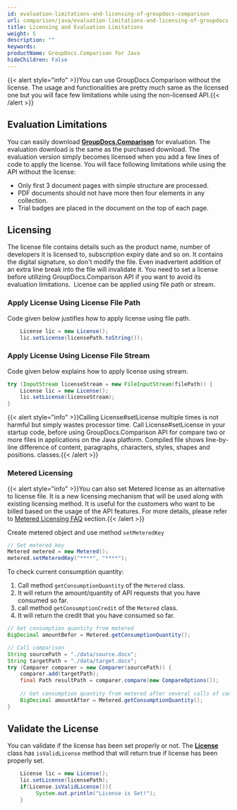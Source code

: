 ```yaml
---
id: evaluation-limitations-and-licensing-of-groupdocs-comparison
url: comparison/java/evaluation-limitations-and-licensing-of-groupdocs-comparison
title: Licensing and Evaluation Limitations
weight: 5
description: ""
keywords: 
productName: GroupDocs.Comparison for Java
hideChildren: False
---
```

{{< alert style="info" >}}You can use GroupDocs.Comparison without the license. The usage and functionalities are pretty much same as the licensed one but you will face few limitations while using the non-licensed API.{{< /alert >}}

## Evaluation Limitations

You can easily download **[GroupDocs.Comparison](https://products.groupdocs.com/comparison/java)** for evaluation. The evaluation download is the same as the purchased download. The evaluation version simply becomes licensed when you add a few lines of code to apply the license. You will face following limitations while using the API without the license:

*   Only first 3 document pages with simple structure are processed.
*   PDF documents should not have more then four elements in any collection.
*   Trial badges are placed in the document on the top of each page.

## Licensing

The license file contains details such as the product name, number of developers it is licensed to, subscription expiry date and so on. It contains the digital signature, so don't modify the file. Even inadvertent addition of an extra line break into the file will invalidate it. You need to set a license before utilizing GroupDocs.Comparison API if you want to avoid its evaluation limitations.  License can be applied using file path or stream.

### Apply License Using License File Path

Code given below justifies how to apply license using file path.

```java
	License lic = new License();
	lic.setLicense(licensePath.toString());
```

### Apply License Using License File Stream

Code given below explains how to apply license using stream.

```java
try (InputStream licenseStream = new FileInputStream(filePath)) {
	License lic = new License();
	lic.setLicense(licenseStream);
}
```

{{< alert style="info" >}}Calling License#setLicense multiple times is not harmful but simply wastes processor time. Call License#setLicense in your startup code, before using GroupDocs.Comparison API for compare two or more files in applications on the Java platform. Compiled file shows line-by-line difference of content, paragraphs, characters, styles, shapes and positions.
classes.{{< /alert >}}

### Metered Licensing

{{< alert style="info" >}}You can also set Metered license as an alternative to license file. It is a new licensing mechanism that will be used along with existing licensing method. It is useful for the customers who want to be billed based on the usage of the API features. For more details, please refer to [Metered Licensing FAQ](https://purchase.groupdocs.com/faqs/licensing/metered) section.{{< /alert >}}

Create metered object and use method `setMeteredKey`

```java
// Set metered key
Metered metered = new Metered();
metered.setMeteredKey("****", "****");
```

To check current consumption quantity:
1.  Call method `getConsumptionQuantity` of the `Metered` class.
2.  It will return the amount/quantity of API requests that you have consumed so far.
3.  call method `getConsumptionCredit` of the `Metered` class.
4.  It will return the credit that you have consumed so far.

```java
// Get consumption quantity from metered
BigDecimal amountBefor = Metered.getConsumptionQuantity();

// Call comparison
String sourcePath = "./data/source.docx";
String targetPath = "./data/target.docx";
try (Comparer comparer = new Comparer(sourcePath)) {
    comparer.add(targetPath);
    final Path resultPath = comparer.compare(new CompareOptions());
    
    // Get consumption quantity from metered after several calls of comparison
    BigDecimal amountAfter = Metered.getConsumptionQuantity();
}
```

## Validate the License

You can validate if the license has been set properly or not. The **[License](http://www.aspose.com/api/java/words/com.aspose.words/classes/License)** class has `isValidLicense` method that will return true if license has been properly set.

```java
	License lic = new License();
	lic.setLicense(licensePath);
	if(License.isValidLicense()){
	     System.out.println("License is Set!");
	}
```
